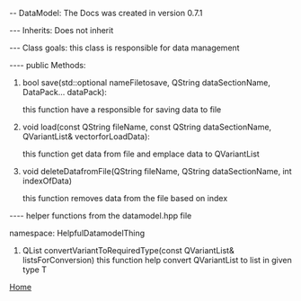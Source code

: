 -- DataModel: The Docs was created in version 0.7.1 

--- Inherits: Does not inherit

--- Class goals: this class is responsible for data management

---- public Methods:

1. bool save(std::optional<QString> nameFiletosave, QString dataSectionName, DataPack... dataPack): 
        
    this function have a responsible for saving data to file

2. void load(const QString fileName, const QString dataSectionName, QVariantList& vectorforLoadData):

    this function get data from file and emplace data to QVariantList 

3. void deleteDatafromFile(QString fileName, QString dataSectionName, int indexOfData)

    this function removes data from the file based on index

---- helper functions from the datamodel.hpp file

namespace: HelpfulDatamodelThing
1. QList<T> convertVariantToRequiredType(const QVariantList& listsForConversion)
    this function help convert QVariantList to list in given type T

[Home](../../ReadMe.md)